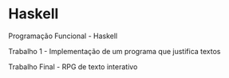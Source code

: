 # Haskell
Programação Funcional - Haskell

Trabalho 1 - Implementação de um programa que justifica textos

Trabalho Final - RPG de texto interativo
